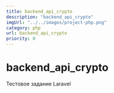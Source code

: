 ```yaml
---
title: backend_api_crypto
description: "backend_api_crypto"
imgUrl: "../../images/project-php.png"
category: php
url: backend_api_crypto
priority: 0
---
```


# backend_api_crypto

Тестовое задание Laravel
